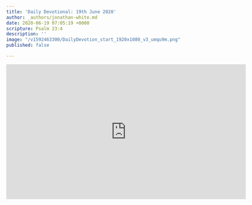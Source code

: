 ```yaml
---
title: 'Daily Devotional: 19th June 2020'
author: _authors/jonathan-white.md
date: 2020-06-19 07:05:19 +0000
scripture: Psalm 23:4
description: ''
image: "/v1592463300/DailyDevotion_start_1920x1080_v3_umqu9m.png"
published: false

---
```

<iframe src="https://player.vimeo.com/video/430498410" width="640" height="360" frameborder="0" allow="autoplay; fullscreen" allowfullscreen></iframe>